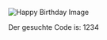 ![Happy Birthday Image](https://encrypted-tbn0.gstatic.com/images?q=tbn:ANd9GcTZ4pOUKzeSQcWCOOGeIbN73zBjMFyZZVRhS36TpDpxfp85dkq3Jjode6xIJSBQ8rr_5QG_Am8&usqp=CAc)

Der gesuchte Code is: 1234 